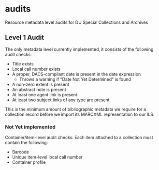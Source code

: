 # audits

Resource metadata level audits for DU Special Collections and Archives

## Level 1 Audit

The only metadata level currently implemented, it consists of the following audit checks:

* Title exists
* Local call number exists
* A proper, DACS-compliant date is present in the date expression
  * Throws a warning if "Date Not Yet Determined" is found
* A non-zero extent is present
* An abstract note is present
* At least one agent link is present
* At least two subject links of any type are present

This is the minimum amount of bibliographic metadata we require for a collection record before we import its MARCXML representation to our ILS.

### Not Yet implemented

Container/item-level audit checks: Each item attached to a collection must contain the following:

* Barcode
* Unique item-level local call number
* Container profile
